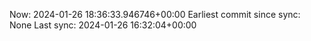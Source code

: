 Now: 2024-01-26 18:36:33.946746+00:00 Earliest commit since sync: None Last sync: 2024-01-26 16:32:04+00:00
